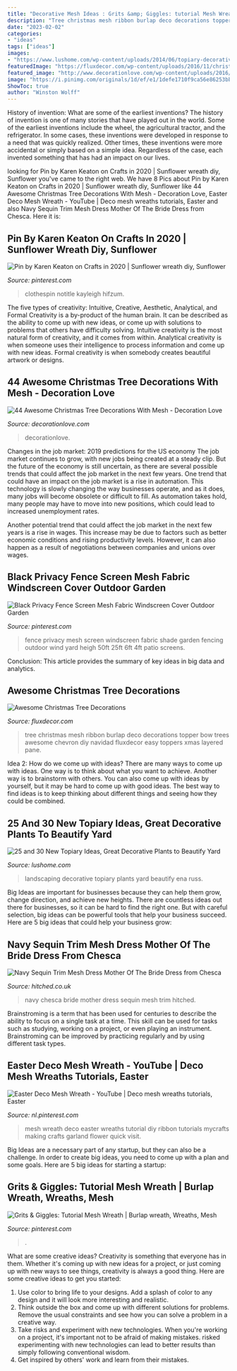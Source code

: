 ```yaml
---
title: "Decorative Mesh Ideas : Grits &amp; Giggles: tutorial Mesh Wreath"
description: "Tree christmas mesh ribbon burlap deco decorations topper bow trees awesome chevron diy navidad fluxdecor easy toppers xmas layered pane"
date: "2023-02-02"
categories:
- "ideas"
tags: ["ideas"]
images:
- "https://www.lushome.com/wp-content/uploads/2014/06/topiary-decorative-plants-yard-landscaping-ideas-22.jpg"
featuredImage: "https://fluxdecor.com/wp-content/uploads/2016/11/christmas-tree-decorations/3-christmas-tree-decorations.jpg"
featured_image: "http://www.decorationlove.com/wp-content/uploads/2016/10/Mesh-Ribbon-Christmas-Tree.jpg"
image: "https://i.pinimg.com/originals/1d/ef/e1/1defe1710f9ca56e86253bb07e9700a6.jpg"
ShowToc: true
author: "Winston Wolff"
---
```



History of invention: What are some of the earliest inventions?
The history of invention is one of many stories that have played out in the world. Some of the earliest inventions include the wheel, the agricultural tractor, and the refrigerator. In some cases, these inventions were developed in response to a need that was quickly realized. Other times, these inventions were more accidental or simply based on a simple idea. Regardless of the case, each invented something that has had an impact on our lives.

	

		
looking for Pin by Karen Keaton on Crafts in 2020 | Sunflower wreath diy, Sunflower you've came to the right web. We have 8 Pics about Pin by Karen Keaton on Crafts in 2020 | Sunflower wreath diy, Sunflower like 44 Awesome Christmas Tree Decorations With Mesh - Decoration Love, Easter Deco Mesh Wreath - YouTube | Deco mesh wreaths tutorials, Easter and also Navy Sequin Trim Mesh Dress Mother Of The Bride Dress from Chesca. Here it is:
		
    
## Pin By Karen Keaton On Crafts In 2020 | Sunflower Wreath Diy, Sunflower

<img loading=lazy src="https://i.pinimg.com/736x/c8/e1/1c/c8e11c3754b6034ba4feef42a468bfac.jpg" onerror="this.onerror=null;this.src='https://tse4.mm.bing.net/th?id=OIP.noivis222KaaIjwJOeinpAHaJ8&amp;pid=15.1';" alt="Pin by Karen Keaton on Crafts in 2020 | Sunflower wreath diy, Sunflower">

_Source: pinterest.com_

>clothespin notitle kayleigh hifzum. 

	

The five types of creativity: Intuitive, Creative, Aesthetic, Analytical, and Formal
Creativity is a by-product of the human brain. It can be described as the ability to come up with new ideas, or come up with solutions to problems that others have difficulty solving. Intuitive creativity is the most natural form of creativity, and it comes from within. Analytical creativity is when someone uses their intelligence to process information and come up with new ideas. Formal creativity is when somebody creates beautiful artwork or designs.

    
## 44 Awesome Christmas Tree Decorations With Mesh - Decoration Love

<img loading=lazy src="http://www.decorationlove.com/wp-content/uploads/2016/10/Mesh-Ribbon-Christmas-Tree.jpg" onerror="this.onerror=null;this.src='https://tse1.mm.bing.net/th?id=OIP.rm9MOM2N0ETDbWEblFP0VgHaLG&amp;pid=15.1';" alt="44 Awesome Christmas Tree Decorations With Mesh - Decoration Love">

_Source: decorationlove.com_

>decorationlove. 

	

Changes in the job market: 2019 predictions for the US economy
The job market continues to grow, with new jobs being created at a steady clip. But the future of the economy is still uncertain, as there are several possible trends that could affect the job market in the next few years. 
One trend that could have an impact on the job market is a rise in automation. This technology is slowly changing the way businesses operate, and as it does, many jobs will become obsolete or difficult to fill. As automation takes hold, many people may have to move into new positions, which could lead to increased unemployment rates. 

Another potential trend that could affect the job market in the next few years is a rise in wages. This increase may be due to factors such as better economic conditions and rising productivity levels. However, it can also happen as a result of negotiations between companies and unions over wages.

    
## Black Privacy Fence Screen Mesh Fabric Windscreen Cover Outdoor Garden

<img loading=lazy src="https://i.pinimg.com/736x/26/99/c1/2699c183f8cdaa02a64f289f1ba82eb9.jpg" onerror="this.onerror=null;this.src='https://tse3.mm.bing.net/th?id=OIP.GszKKk0NqPSZwll9q-mrywHaHa&amp;pid=15.1';" alt="Black Privacy Fence Screen Mesh Fabric Windscreen Cover Outdoor Garden">

_Source: pinterest.com_

>fence privacy mesh screen windscreen fabric shade garden fencing outdoor wind yard heigh 50ft 25ft 6ft 4ft patio screens. 

	

Conclusion:
This article provides the summary of key ideas in big data and analytics.

    
## Awesome Christmas Tree Decorations

<img loading=lazy src="https://fluxdecor.com/wp-content/uploads/2016/11/christmas-tree-decorations/3-christmas-tree-decorations.jpg" onerror="this.onerror=null;this.src='https://tse4.mm.bing.net/th?id=OIP.0MHc82n3toEUpdbTnlXXQwHaMV&amp;pid=15.1';" alt="Awesome Christmas Tree Decorations">

_Source: fluxdecor.com_

>tree christmas mesh ribbon burlap deco decorations topper bow trees awesome chevron diy navidad fluxdecor easy toppers xmas layered pane. 

	

Idea 2: How do we come up with ideas?
There are many ways to come up with ideas. One way is to think about what you want to achieve. Another way is to brainstorm with others. You can also come up with ideas by yourself, but it may be hard to come up with good ideas. The best way to find ideas is to keep thinking about different things and seeing how they could be combined.

    
## 25 And 30 New Topiary Ideas, Great Decorative Plants To Beautify Yard

<img loading=lazy src="https://www.lushome.com/wp-content/uploads/2014/06/topiary-decorative-plants-yard-landscaping-ideas-22.jpg" onerror="this.onerror=null;this.src='https://tse3.mm.bing.net/th?id=OIP.jCOXRM4ZFNpkjIaShCRTHQHaLH&amp;pid=15.1';" alt="25 and 30 New Topiary Ideas, Great Decorative Plants to Beautify Yard">

_Source: lushome.com_

>landscaping decorative topiary plants yard beautify ena russ. 

	

Big Ideas are important for businesses because they can help them grow, change direction, and achieve new heights. There are countless ideas out there for businesses, so it can be hard to find the right one. But with careful selection, big ideas can be powerful tools that help your business succeed. Here are 5 big ideas that could help your business grow: 

    
## Navy Sequin Trim Mesh Dress Mother Of The Bride Dress From Chesca

<img loading=lazy src="https://cdn0.hitched.co.uk/cat/mother-of-the-bride/chesca/navy-sequin-trim-mesh-dress--mfvo424927.jpg" onerror="this.onerror=null;this.src='https://tse3.mm.bing.net/th?id=OIP.y-uDlTf2gJzVhIrjTOZTRAHaOR&amp;pid=15.1';" alt="Navy Sequin Trim Mesh Dress Mother Of The Bride Dress from Chesca">

_Source: hitched.co.uk_

>navy chesca bride mother dress sequin mesh trim hitched. 

	

Brainstroming is a term that has been used for centuries to describe the ability to focus on a single task at a time. This skill can be used for tasks such as studying, working on a project, or even playing an instrument. Brainstroming can be improved by practicing regularly and by using different task types.

    
## Easter Deco Mesh Wreath - YouTube | Deco Mesh Wreaths Tutorials, Easter

<img loading=lazy src="https://i.pinimg.com/736x/40/ea/be/40eabe9839d60b0bf66b40406f139b19--deco-mesh-wreath-tutorial-flower-wreaths.jpg" onerror="this.onerror=null;this.src='https://tse4.mm.bing.net/th?id=OIP.yj_3VhY2ST0RYGUSHR4FrQFNC7&amp;pid=15.1';" alt="Easter Deco Mesh Wreath - YouTube | Deco mesh wreaths tutorials, Easter">

_Source: nl.pinterest.com_

>mesh wreath deco easter wreaths tutorial diy ribbon tutorials mycrafts making crafts garland flower quick visit. 

	

Big Ideas are a necessary part of any startup, but they can also be a challenge. In order to create big ideas, you need to come up with a plan and some goals. Here are 5 big ideas for starting a startup: 

    
## Grits &amp; Giggles: Tutorial Mesh Wreath | Burlap Wreath, Wreaths, Mesh

<img loading=lazy src="https://i.pinimg.com/originals/1d/ef/e1/1defe1710f9ca56e86253bb07e9700a6.jpg" onerror="this.onerror=null;this.src='https://tse4.mm.bing.net/th?id=OIP.SEhOVqAryeNiUIfDvaT0SgHaLH&amp;pid=15.1';" alt="Grits &amp; Giggles: Tutorial Mesh Wreath | Burlap wreath, Wreaths, Mesh">

_Source: pinterest.com_

>. 

	

What are some creative ideas?
Creativity is something that everyone has in them. Whether it's coming up with new ideas for a project, or just coming up with new ways to see things, creativity is always a good thing. Here are some creative ideas to get you started: 
1) Use color to bring life to your designs. Add a splash of color to any design and it will look more interesting and realistic. 
2) Think outside the box and come up with different solutions for problems. Remove the usual constraints and see how you can solve a problem in a creative way. 
3) Take risks and experiment with new technologies. When you're working on a project, it's important not to be afraid of making mistakes. risked experimenting with new technologies can lead to better results than simply following conventional wisdom. 
4) Get inspired by others' work and learn from their mistakes.

